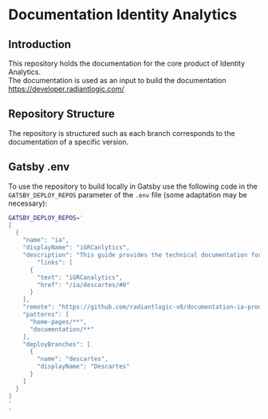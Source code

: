 # Documentation Identity Analytics

## Introduction

This repository holds the documentation for the core product of Identity Analytics.  
The documentation is used as an input to build the documentation https://developer.radiantlogic.com/

## Repository Structure

The repository is structured such as each branch corresponds to the documentation of a specific version.  

## Gatsby .env

To use the repository to build locally in Gatsby use the following code in the `GATSBY_DEPLOY_REPOS` parameter of the `.env` file (some adaptation may be necessary):

```sh
GATSBY_DEPLOY_REPOS='
[
  {
    "name": "ia",
    "displayName": "iGRCanlytics",
    "description": "This guide provides the technical documentation for iGRCanalytics",
        "links": [
      {
        "text": "iGRCanalytics",
        "href": "/ia/descartes/#0"
      }
    ],
    "remote": "https://github.com/radiantlogic-v8/documentation-ia-product.git",
    "patterns": [
      "home-pages/**",
      "documentation/**"
    ],
    "deployBranches": [
      {
        "name": "descartes",
        "displayName": "Descartes"
      }
    ]
  }
]
'
'
```
